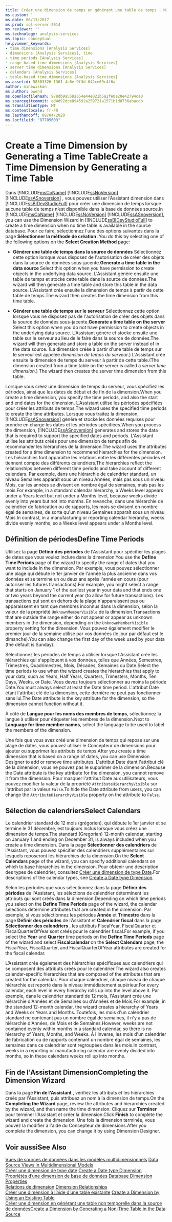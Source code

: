 ```yaml
---
title: Créer une dimension de temps en générant une table de temps | Microsoft Docs
ms.custom: ''
ms.date: 06/13/2017
ms.prod: sql-server-2014
ms.reviewer: ''
ms.technology: analysis-services
ms.topic: conceptual
helpviewer_keywords:
- time dimensions [Analysis Services]
- dimensions [Analysis Services], time
- time periods [Analysis Services]
- range-based time dimensions [Analysis Services]
- server time dimensions [Analysis Services]
- calendars [Analysis Services]
- table-based time dimensions [Analysis Services]
ms.assetid: 58303326-1361-4c0e-9f3d-642ce69c4f6a
author: minewiskan
ms.author: owend
ms.openlocfilehash: 978db9a5592654e44e021b5a2fe0a20e42794ca0
ms.sourcegitcommit: ad4d92dce894592a259721a1571b1d8736abacdb
ms.translationtype: MT
ms.contentlocale: fr-FR
ms.lasthandoff: 08/04/2020
ms.locfileid: "87705603"
---
```

# <a name="create-a-time-dimension-by-generating-a-time-table"></a><span data-ttu-id="987b5-102">Create a Time Dimension by Generating a Time Table</span><span class="sxs-lookup"><span data-stu-id="987b5-102">Create a Time Dimension by Generating a Time Table</span></span>
  <span data-ttu-id="987b5-103">Dans [!INCLUDE[msCoName](../../includes/msconame-md.md)] [!INCLUDE[ssNoVersion](../../includes/ssnoversion-md.md)] [!INCLUDE[ssASnoversion](../../includes/ssasnoversion-md.md)] , vous pouvez utiliser l’Assistant dimension dans [!INCLUDE[ssBIDevStudioFull](../../includes/ssbidevstudiofull-md.md)] pour créer une dimension de temps lorsque aucune table de temps n’est disponible dans la base de données source.</span><span class="sxs-lookup"><span data-stu-id="987b5-103">In [!INCLUDE[msCoName](../../includes/msconame-md.md)] [!INCLUDE[ssNoVersion](../../includes/ssnoversion-md.md)] [!INCLUDE[ssASnoversion](../../includes/ssasnoversion-md.md)], you can use the Dimension Wizard in [!INCLUDE[ssBIDevStudioFull](../../includes/ssbidevstudiofull-md.md)] to create a time dimension when no time table is available in the source database.</span></span> <span data-ttu-id="987b5-104">Pour ce faire, sélectionnez l'une des options suivantes dans la page **Sélectionner la méthode de création** :</span><span class="sxs-lookup"><span data-stu-id="987b5-104">You do this by selecting one of the following options on the **Select Creation Method** page:</span></span>  
  
-   <span data-ttu-id="987b5-105">**Générer une table de temps dans la source de données** Sélectionnez cette option lorsque vous disposez de l'autorisation de créer des objets dans la source de données sous-jacente.</span><span class="sxs-lookup"><span data-stu-id="987b5-105">**Generate a time table in the data source** Select this option when you have permission to create objects in the underlying data source.</span></span> <span data-ttu-id="987b5-106">L'Assistant génère ensuite une table de temps et stocke cette table dans la source de données.</span><span class="sxs-lookup"><span data-stu-id="987b5-106">The wizard will then generate a time table and store this table in the data source.</span></span> <span data-ttu-id="987b5-107">L'Assistant crée ensuite la dimension de temps à partir de cette table de temps.</span><span class="sxs-lookup"><span data-stu-id="987b5-107">The wizard then creates the time dimension from this time table.</span></span>  
  
-   <span data-ttu-id="987b5-108">**Générer une table de temps sur le serveur** Sélectionnez cette option lorsque vous ne disposez pas de l'autorisation de créer des objets dans la source de données sous-jacente.</span><span class="sxs-lookup"><span data-stu-id="987b5-108">**Generate a time table on the server** Select this option when you do not have permission to create objects in the underlying data source.</span></span> <span data-ttu-id="987b5-109">L'Assistant génère et stocke ensuite une table sur le serveur au lieu de le faire dans la source de données.</span><span class="sxs-lookup"><span data-stu-id="987b5-109">The wizard will then generate and store a table on the server instead of in the data source.</span></span> <span data-ttu-id="987b5-110">(La dimension créée à partir d'une table de temps sur le serveur est appelée *dimension de temps du serveur*.) L'Assistant crée ensuite la dimension de temps du serveur à partir de cette table.</span><span class="sxs-lookup"><span data-stu-id="987b5-110">(The dimension created from a time table on the server is called a *server time dimension*.) The wizard then creates the server time dimension from this table.</span></span>  
  
 <span data-ttu-id="987b5-111">Lorsque vous créez une dimension de temps du serveur, vous spécifiez les périodes, ainsi que les dates de début et de fin de la dimension.</span><span class="sxs-lookup"><span data-stu-id="987b5-111">When you create a time dimension, you specify the time periods, and also the start and end dates for the dimension.</span></span> <span data-ttu-id="987b5-112">L'Assistant utilise les périodes spécifiées pour créer les attributs de temps.</span><span class="sxs-lookup"><span data-stu-id="987b5-112">The wizard uses the specified time periods to create the time attributes.</span></span> <span data-ttu-id="987b5-113">Lorsque vous traitez la dimension, [!INCLUDE[ssASnoversion](../../includes/ssasnoversion-md.md)] génère et stocke les données requises pour prendre en charge les dates et les périodes spécifiées.</span><span class="sxs-lookup"><span data-stu-id="987b5-113">When you process the dimension, [!INCLUDE[ssASnoversion](../../includes/ssasnoversion-md.md)] generates and stores the data that is required to support the specified dates and periods.</span></span> <span data-ttu-id="987b5-114">L'Assistant utilise les attributs créés pour une dimension de temps afin de recommander les hiérarchies de la dimension.</span><span class="sxs-lookup"><span data-stu-id="987b5-114">The wizard uses the attributes created for a time dimension to recommend hierarchies for the dimension.</span></span> <span data-ttu-id="987b5-115">Les hiérarchies font apparaître les relations entre les différentes périodes et tiennent compte des différents calendriers.</span><span class="sxs-lookup"><span data-stu-id="987b5-115">The hierarchies reflect the relationships between different time periods and take account of different calendars.</span></span> <span data-ttu-id="987b5-116">Par exemple, dans une hiérarchie de calendrier standard, un niveau Semaines apparaît sous un niveau Années, mais pas sous un niveau Mois, car les années se divisent en nombre égal de semaines, mais pas les mois.</span><span class="sxs-lookup"><span data-stu-id="987b5-116">For example, in a standard calendar hierarchy, a Weeks level appears under a Years level but not under a Months level, because weeks divide evenly into years but not into months.</span></span> <span data-ttu-id="987b5-117">En revanche, dans une hiérarchie de calendrier de fabrication ou de rapports, les mois se divisent en nombre égal de semaines, de sorte qu'un niveau Semaines apparaît sous un niveau Mois.</span><span class="sxs-lookup"><span data-stu-id="987b5-117">In contrast, in a manufacturing or reporting calendar hierarchy, weeks divide evenly months, so a Weeks level appears under a Months level.</span></span>  
  
## <a name="define-time-periods"></a><span data-ttu-id="987b5-118">Définition de périodes</span><span class="sxs-lookup"><span data-stu-id="987b5-118">Define Time Periods</span></span>  
 <span data-ttu-id="987b5-119">Utilisez la page **Définir des périodes** de l'Assistant pour spécifier les plages de dates que vous voulez inclure dans la dimension.</span><span class="sxs-lookup"><span data-stu-id="987b5-119">You use the **Define Time Periods** page of the wizard to specify the range of dates that you want to include in the dimension.</span></span> <span data-ttu-id="987b5-120">Par exemple, vous pouvez sélectionner une plage qui débute le 1er janvier de l'année la plus ancienne dans vos données et se termine un ou deux ans après l'année en cours (pour autoriser les futures transactions).</span><span class="sxs-lookup"><span data-stu-id="987b5-120">For example, you might select a range that starts on January 1 of the earliest year in your data and that ends one or two years beyond the current year (to allow for future transactions).</span></span> <span data-ttu-id="987b5-121">Les transactions qui sont en dehors de la plage n'apparaissent pas ou apparaissent en tant que membres inconnus dans la dimension, selon la valeur de la propriété `UnknownMemberVisible` de la dimension.</span><span class="sxs-lookup"><span data-stu-id="987b5-121">Transactions that are outside the range either do not appear or appear as unknown members in the dimension, depending on the `UnknownMemberVisible` property setting for the dimension.</span></span> <span data-ttu-id="987b5-122">Vous pouvez également modifier le premier jour de la semaine utilisé par vos données (le jour par défaut est le dimanche).</span><span class="sxs-lookup"><span data-stu-id="987b5-122">You can also change the first day of the week used by your data (the default is Sunday).</span></span>  
  
 <span data-ttu-id="987b5-123">Sélectionnez les périodes de temps  à utiliser lorsque l'Assistant crée les hiérarchies qui s'appliquent à vos données, telles que Années, Semestres, Trimestres, Quadrimestres, Mois, Décades, Semaines ou Date.</span><span class="sxs-lookup"><span data-stu-id="987b5-123">Select the time periods to use when the wizard creates the hierarchies that apply to your data, such as Years, Half Years, Quarters, Trimesters, Months, Ten Days, Weeks, or Date.</span></span> <span data-ttu-id="987b5-124">Vous devez toujours sélectionner au moins la période Date.</span><span class="sxs-lookup"><span data-stu-id="987b5-124">You must always select at least the Date time period.</span></span> <span data-ttu-id="987b5-125">L'attribut Date étant l'attribut clé de la dimension, cette dernière ne peut pas fonctionner sans lui.</span><span class="sxs-lookup"><span data-stu-id="987b5-125">The Date attribute is the key attribute for the dimension, so the dimension cannot function without it.</span></span>  
  
 <span data-ttu-id="987b5-126">À côté de **Langue pour les noms des membres de temps**, sélectionnez la langue à utiliser pour étiqueter les membres de la dimension.</span><span class="sxs-lookup"><span data-stu-id="987b5-126">Next to **Language for time member names**, select the language to be used to label the members of the dimension.</span></span>  
  
 <span data-ttu-id="987b5-127">Une fois que vous avez créé une dimension de temps qui repose sur une plage de dates, vous pouvez utiliser le Concepteur de dimensions pour ajouter ou supprimer les attributs de temps.</span><span class="sxs-lookup"><span data-stu-id="987b5-127">After you create a time dimension that is based on a range of dates, you can use Dimension Designer to add or remove time attributes.</span></span> <span data-ttu-id="987b5-128">L'attribut Date étant l'attribut clé de la dimension, vous ne pouvez pas le supprimer de la dimension.</span><span class="sxs-lookup"><span data-stu-id="987b5-128">Because the Date attribute is the key attribute for the dimension, you cannot remove it from the dimension.</span></span> <span data-ttu-id="987b5-129">Pour masquer l'attribut Date aux utilisateurs, vous pouvez modifier la valeur de la propriété `AttributeHierarchyVisible` sur l'attribut par la valeur `False`.</span><span class="sxs-lookup"><span data-stu-id="987b5-129">To hide the Date attribute from users, you can change the `AttributeHierarchyVisible` property on the attribute to `False`.</span></span>  
  
## <a name="select-calendars"></a><span data-ttu-id="987b5-130">Sélection de calendriers</span><span class="sxs-lookup"><span data-stu-id="987b5-130">Select Calendars</span></span>  
 <span data-ttu-id="987b5-131">Le calendrier standard de 12 mois (grégorien), qui débute le 1er janvier et se termine le 31 décembre, est toujours inclus lorsque vous créez une dimension de temps.</span><span class="sxs-lookup"><span data-stu-id="987b5-131">The standard (Gregorian) 12-month calendar, starting on January 1 and ending on December 31, is always included when you create a time dimension.</span></span> <span data-ttu-id="987b5-132">Dans la page **Sélectionner des calendriers** de l'Assistant, vous pouvez spécifier des calendriers supplémentaires sur lesquels reposeront les hiérarchies de la dimension.</span><span class="sxs-lookup"><span data-stu-id="987b5-132">On the **Select Calendars** page of the wizard, you can specify additional calendars on which to base hierarchies in the dimension.</span></span> <span data-ttu-id="987b5-133">Pour obtenir une description des types de calendrier, consultez [Créer une dimension de type Date](database-dimensions-create-a-date-type-dimension.md).</span><span class="sxs-lookup"><span data-stu-id="987b5-133">For descriptions of the calendar types, see [Create a Date type Dimension](database-dimensions-create-a-date-type-dimension.md).</span></span>  
  
 <span data-ttu-id="987b5-134">Selon les périodes que vous sélectionnez dans la page **Définir des périodes** de l'Assistant, les sélections de calendrier déterminent les attributs qui sont créés dans la dimension.</span><span class="sxs-lookup"><span data-stu-id="987b5-134">Depending on which time periods you select on the **Define Time Periods** page of the wizard, the calendar selections determine attributes that are created in the dimension.</span></span> <span data-ttu-id="987b5-135">Par exemple, si vous sélectionnez les périodes **Année** et **Trimestre** dans la page **Définir des périodes** de l’Assistant et **Calendrier fiscal** dans la page **Sélectionner des calendriers** , les attributs FiscalYear, FiscalQuarter et FiscalQuarterOfYear sont créés pour le calendrier fiscal.</span><span class="sxs-lookup"><span data-stu-id="987b5-135">For example, if you select the **Year** and **Quarter** time periods on the **Define Time Periods** page of the wizard and select **Fiscalcalendar** on the **Select Calendars** page, the FiscalYear, FiscalQuarter, and FiscalQuarterOfYear attributes are created for the fiscal calendar.</span></span>  
  
 <span data-ttu-id="987b5-136">L’Assistant crée également des hiérarchies spécifiques aux calendriers qui se composent des attributs créés pour le calendrier.</span><span class="sxs-lookup"><span data-stu-id="987b5-136">The wizard also creates calendar-specific hierarchies that are composed of the attributes that are created for the calendar.</span></span> <span data-ttu-id="987b5-137">Pour chaque calendrier, chaque niveau de chaque hiérarchie est reporté dans le niveau immédiatement supérieur.</span><span class="sxs-lookup"><span data-stu-id="987b5-137">For every calendar, each level in every hierarchy rolls up into the level above it.</span></span> <span data-ttu-id="987b5-138">Par exemple, dans le calendrier standard de 12 mois, l'Assistant crée une hiérarchie d'Années et de Semaines ou d'Années et de Mois.</span><span class="sxs-lookup"><span data-stu-id="987b5-138">For example, in the standard 12-month calendar, the wizard creates a hierarchy of Years and Weeks or Years and Months.</span></span> <span data-ttu-id="987b5-139">Toutefois, les mois d'un calendrier standard ne contenant pas un nombre égal de semaines, il n'y a pas de hiérarchie d'Années, de Mois et de Semaines.</span><span class="sxs-lookup"><span data-stu-id="987b5-139">However, weeks are not contained evenly within months in a standard calendar, so there is no hierarchy of Years, Months, and Weeks.</span></span> <span data-ttu-id="987b5-140">À l'inverse, les mois d'un calendrier de fabrication ou de rapports contenant un nombre égal de semaines, les semaines dans ce calendrier sont regroupées dans les mois.</span><span class="sxs-lookup"><span data-stu-id="987b5-140">In contrast, weeks in a reporting or manufacturing calendar are evenly divided into months, so in these calendars weeks roll up into months.</span></span>  
  
## <a name="completing-the-dimension-wizard"></a><span data-ttu-id="987b5-141">Fin de l'Assistant Dimension</span><span class="sxs-lookup"><span data-stu-id="987b5-141">Completing the Dimension Wizard</span></span>  
 <span data-ttu-id="987b5-142">Dans la page **Fin de l'Assistant** , vérifiez les attributs et les hiérarchies créés par l'Assistant, puis attribuez un nom à la dimension de temps.</span><span class="sxs-lookup"><span data-stu-id="987b5-142">On the **Completing the Wizard** page, review the attributes and hierarchies created by the wizard, and then name the time dimension.</span></span> <span data-ttu-id="987b5-143">Cliquez sur **Terminer** pour terminer l'Assistant et créer la dimension.</span><span class="sxs-lookup"><span data-stu-id="987b5-143">Click **Finish** to complete the wizard and create the dimension.</span></span> <span data-ttu-id="987b5-144">Une fois la dimension terminée, vous pouvez la modifier à l'aide du Concepteur de dimensions.</span><span class="sxs-lookup"><span data-stu-id="987b5-144">After you complete the dimension, you can change it by using Dimension Designer.</span></span>  
  
## <a name="see-also"></a><span data-ttu-id="987b5-145">Voir aussi</span><span class="sxs-lookup"><span data-stu-id="987b5-145">See Also</span></span>  
 <span data-ttu-id="987b5-146">[Vues de sources de données dans les modèles multidimensionnels](data-source-views-in-multidimensional-models.md) </span><span class="sxs-lookup"><span data-stu-id="987b5-146">[Data Source Views in Multidimensional Models](data-source-views-in-multidimensional-models.md) </span></span>  
 <span data-ttu-id="987b5-147">[Créer une dimension de type date](database-dimensions-create-a-date-type-dimension.md) </span><span class="sxs-lookup"><span data-stu-id="987b5-147">[Create a Date type Dimension](database-dimensions-create-a-date-type-dimension.md) </span></span>  
 <span data-ttu-id="987b5-148">[Propriétés d’une dimension de base de données](../multidimensional-models-olap-logical-dimension-objects/database-dimension-properties.md) </span><span class="sxs-lookup"><span data-stu-id="987b5-148">[Database Dimension Properties](../multidimensional-models-olap-logical-dimension-objects/database-dimension-properties.md) </span></span>  
 <span data-ttu-id="987b5-149">[Relations de dimension](../multidimensional-models-olap-logical-cube-objects/dimension-relationships.md) </span><span class="sxs-lookup"><span data-stu-id="987b5-149">[Dimension Relationships](../multidimensional-models-olap-logical-cube-objects/dimension-relationships.md) </span></span>  
 <span data-ttu-id="987b5-150">[Créer une dimension à l’aide d’une table existante](create-a-dimension-by-using-an-existing-table.md) </span><span class="sxs-lookup"><span data-stu-id="987b5-150">[Create a Dimension by Using an Existing Table](create-a-dimension-by-using-an-existing-table.md) </span></span>  
 [<span data-ttu-id="987b5-151">Créer une dimension en générant une table non temporelle dans la source de données</span><span class="sxs-lookup"><span data-stu-id="987b5-151">Create a Dimension by Generating a Non-Time Table in the Data Source</span></span>](create-a-dimension-by-generating-a-non-time-table-in-the-data-source.md)  
  
  

